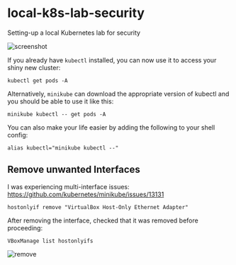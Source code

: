 # local-k8s-lab-security
Setting-up a local Kubernetes lab for security  <br/>

![screenshot](https://github.com/nigeldouglas-itcarlow/local-k8s-lab-security/assets/126002808/1f5d3859-7c39-4f25-b464-252b88fce8aa)

If you already have ```kubectl``` installed, you can now use it to access your shiny new cluster:
```
kubectl get pods -A
```
Alternatively, ```minikube``` can download the appropriate version of kubectl and you should be able to use it like this:
```
minikube kubectl -- get pods -A
```
You can also make your life easier by adding the following to your shell config:
```
alias kubectl="minikube kubectl --"
```
## Remove unwanted Interfaces

I was experiencing multi-interface issues: <br/>
https://github.com/kubernetes/minikube/issues/13131
```
hostonlyif remove "VirtualBox Host-Only Ethernet Adapter"
```
After removing the interface, checked that it was removed before proceeding:
```
VBoxManage list hostonlyifs
```

![remove](https://github.com/nigeldouglas-itcarlow/local-k8s-lab-security/assets/126002808/079b4db4-bdb5-48d7-a1eb-26f334b0dca9)
